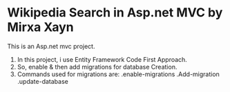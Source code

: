 # Wikipedia Search in Asp.net MVC by Mirxa Xayn
This is an Asp.net mvc project.

1. In this project, i use Entity Framework Code First Approach.
2. So, enable & then add migrations for database Creation.
3. Commands used for migrations are:
  .enable-migrations
  .Add-migration <name>
  .update-database
